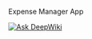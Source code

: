Expense Manager App

[![Ask DeepWiki](https://deepwiki.com/badge.svg)](https://deepwiki.com/itsurravi/ExpenseManager)